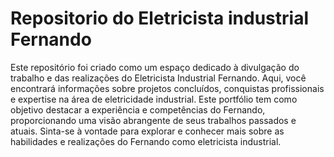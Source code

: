 # Repositorio do Eletricista industrial Fernando

Este repositório foi criado como um espaço dedicado à divulgação do trabalho e das realizações do Eletricista Industrial Fernando. Aqui, você encontrará informações sobre projetos concluídos, conquistas profissionais e expertise na área de eletricidade industrial. Este portfólio tem como objetivo destacar a experiência e competências do Fernando, proporcionando uma visão abrangente de seus trabalhos passados e atuais. Sinta-se à vontade para explorar e conhecer mais sobre as habilidades e realizações do Fernando como eletricista industrial.
